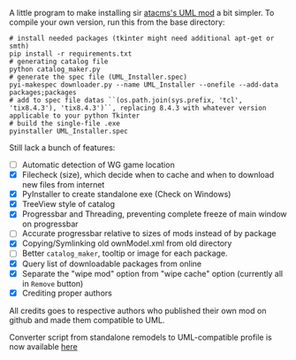 A little program to make installing sir [atacms's UML mod](http://forum.worldoftanks.eu/index.php?/topic/457839-11000universal-model-loader-uml-change-only-the-appearance-of-your-own-tank/) a bit simpler. To compile your own version, run this from the base directory:

```
# install needed packages (tkinter might need additional apt-get or smth)
pip install -r requirements.txt
# generating catalog file
python catalog_maker.py
# generate the spec file (UML_Installer.spec)
pyi-makespec downloader.py --name UML_Installer --onefile --add-data packages;packages
# add to spec file datas ``(os.path.join(sys.prefix, 'tcl', 'tix8.4.3'), 'tix8.4.3')``, replacing 8.4.3 with whatever version applicable to your python Tkinter
# build the single-file .exe
pyinstaller UML_Installer.spec
```

Still lack a bunch of features:
- [ ] Automatic detection of WG game location
- [x] Filecheck (size), which decide when to cache and when to download new files from internet
- [x] PyInstaller to create standalone exe (Check on Windows)
- [x] TreeView style of catalog
- [x] Progressbar and Threading, preventing complete freeze of main window on progressbar
- [ ] Accurate progressbar relative to sizes of mods instead of by package
- [x] Copying/Symlinking old ownModel.xml from old directory
- [ ] Better `catalog_maker`, tooltip or image for each package.
- [x] Query list of downloadable packages from online
- [x] Separate the "wipe mod" option from "wipe cache" option (currently all in `Remove` button)
- [x] Crediting proper authors

All credits goes to respective authors who published their own mod on github and made them compatible to UML.

Converter script from standalone remodels to UML-compatible profile is now available [here](converter)